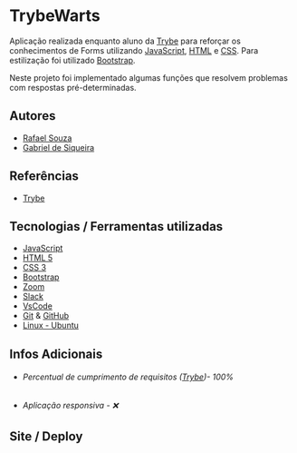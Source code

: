 # TrybeWarts

Aplicação realizada enquanto aluno da [Trybe](https://www.betrybe.com/) para reforçar os conhecimentos de Forms utilizando
[JavaScript](https://www.javascript.com/), [HTML](https://html.com/) e [CSS](https://www.w3.org/Style/CSS/Overview.en.html). 
Para estilização foi utilizado [Bootstrap](https://getbootstrap.com/).

Neste projeto foi implementado algumas funções que resolvem problemas com respostas pré-determinadas.

## Autores

- [Rafael Souza](https://github.com/Rafael-Souza-97)
- [Gabriel de Siqueira](https://github.com/Gabriel-de-Siqueira)

## Referências

 - [Trybe](https://www.betrybe.com/)

## Tecnologias / Ferramentas utilizadas

- [JavaScript](https://www.javascript.com/)
- [HTML 5](https://html.com/)
- [CSS 3](https://www.w3.org/Style/CSS/Overview.en.html)
- [Bootstrap](https://getbootstrap.com/)
- [Zoom](https://zoom.us/)
- [Slack](https://slack.com/intl/pt-br/)
- [VsCode](https://code.visualstudio.com/)
- [Git](https://git-scm.com/) & [GitHub](https://github.com/)
- [Linux - Ubuntu](https://ubuntu.com/)

## Infos Adicionais

- ###### Percentual de cumprimento de requisitos ([Trybe](https://www.betrybe.com/))- 100%
- ###### Aplicação responsiva - ❌

## Site / Deploy
